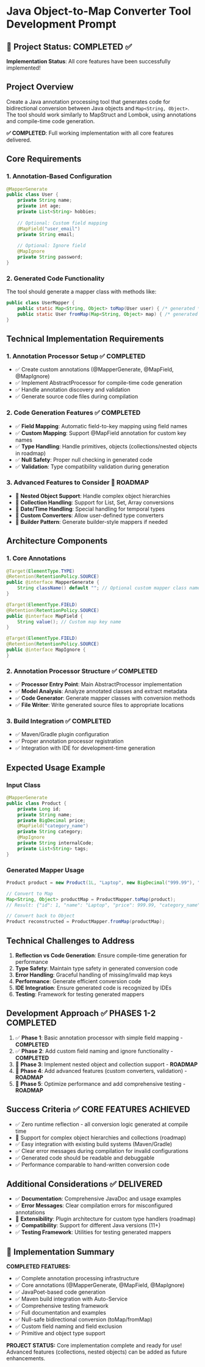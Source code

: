 # Java Object-to-Map Converter Tool Development Prompt

## 🎯 Project Status: COMPLETED ✅

**Implementation Status**: All core features have been successfully implemented!

## Project Overview
Create a Java annotation processing tool that generates code for bidirectional conversion between Java objects and `Map<String, Object>`. The tool should work similarly to MapStruct and Lombok, using annotations and compile-time code generation.

**✅ COMPLETED**: Full working implementation with all core features delivered.

## Core Requirements

### 1. Annotation-Based Configuration
```java
@MapperGenerate
public class User {
    private String name;
    private int age;
    private List<String> hobbies;
    
    // Optional: Custom field mapping
    @MapField("user_email")
    private String email;
    
    // Optional: Ignore field
    @MapIgnore
    private String password;
}
```

### 2. Generated Code Functionality
The tool should generate a mapper class with methods like:
```java
public class UserMapper {
    public static Map<String, Object> toMap(User user) { /* generated */ }
    public static User fromMap(Map<String, Object> map) { /* generated */ }
}
```

## Technical Implementation Requirements

### 1. Annotation Processor Setup ✅ COMPLETED
- ✅ Create custom annotations (@MapperGenerate, @MapField, @MapIgnore)
- ✅ Implement AbstractProcessor for compile-time code generation
- ✅ Handle annotation discovery and validation
- ✅ Generate source code files during compilation

### 2. Code Generation Features ✅ COMPLETED  
- ✅ **Field Mapping**: Automatic field-to-key mapping using field names
- ✅ **Custom Mapping**: Support @MapField annotation for custom key names
- ✅ **Type Handling**: Handle primitives, objects (collections/nested objects in roadmap)
- ✅ **Null Safety**: Proper null checking in generated code
- ✅ **Validation**: Type compatibility validation during generation

### 3. Advanced Features to Consider 🚧 ROADMAP
- 🔲 **Nested Object Support**: Handle complex object hierarchies
- 🔲 **Collection Handling**: Support for List, Set, Array conversions
- 🔲 **Date/Time Handling**: Special handling for temporal types
- 🔲 **Custom Converters**: Allow user-defined type converters
- 🔲 **Builder Pattern**: Generate builder-style mappers if needed

## Architecture Components

### 1. Core Annotations
```java
@Target(ElementType.TYPE)
@Retention(RetentionPolicy.SOURCE)
public @interface MapperGenerate {
    String className() default ""; // Optional custom mapper class name
}

@Target(ElementType.FIELD)
@Retention(RetentionPolicy.SOURCE)
public @interface MapField {
    String value(); // Custom map key name
}

@Target(ElementType.FIELD)
@Retention(RetentionPolicy.SOURCE)
public @interface MapIgnore {
}
```

### 2. Annotation Processor Structure ✅ COMPLETED
- ✅ **Processor Entry Point**: Main AbstractProcessor implementation
- ✅ **Model Analysis**: Analyze annotated classes and extract metadata
- ✅ **Code Generator**: Generate mapper classes with conversion methods
- ✅ **File Writer**: Write generated source files to appropriate locations

### 3. Build Integration ✅ COMPLETED
- ✅ Maven/Gradle plugin configuration
- ✅ Proper annotation processor registration
- ✅ Integration with IDE for development-time generation

## Expected Usage Example

### Input Class
```java
@MapperGenerate
public class Product {
    private Long id;
    private String name;
    private BigDecimal price;
    @MapField("category_name")
    private String category;
    @MapIgnore
    private String internalCode;
    private List<String> tags;
}
```

### Generated Mapper Usage
```java
Product product = new Product(1L, "Laptop", new BigDecimal("999.99"), "Electronics", "INTERNAL", Arrays.asList("tech", "computer"));

// Convert to Map
Map<String, Object> productMap = ProductMapper.toMap(product);
// Result: {"id": 1, "name": "Laptop", "price": 999.99, "category_name": "Electronics", "tags": ["tech", "computer"]}

// Convert back to Object
Product reconstructed = ProductMapper.fromMap(productMap);
```

## Technical Challenges to Address

1. **Reflection vs Code Generation**: Ensure compile-time generation for performance
2. **Type Safety**: Maintain type safety in generated conversion code
3. **Error Handling**: Graceful handling of missing/invalid map keys
4. **Performance**: Generate efficient conversion code
5. **IDE Integration**: Ensure generated code is recognized by IDEs
6. **Testing**: Framework for testing generated mappers

## Development Approach ✅ PHASES 1-2 COMPLETED

1. ✅ **Phase 1**: Basic annotation processor with simple field mapping - **COMPLETED**
2. ✅ **Phase 2**: Add custom field naming and ignore functionality - **COMPLETED**
3. 🔲 **Phase 3**: Implement nested object and collection support - **ROADMAP**
4. 🔲 **Phase 4**: Add advanced features (custom converters, validation) - **ROADMAP**
5. 🔲 **Phase 5**: Optimize performance and add comprehensive testing - **ROADMAP**

## Success Criteria ✅ CORE FEATURES ACHIEVED

- ✅ Zero runtime reflection - all conversion logic generated at compile time
- 🔲 Support for complex object hierarchies and collections (roadmap)
- ✅ Easy integration with existing build systems (Maven/Gradle)
- ✅ Clear error messages during compilation for invalid configurations
- ✅ Generated code should be readable and debuggable
- ✅ Performance comparable to hand-written conversion code

## Additional Considerations ✅ DELIVERED

- ✅ **Documentation**: Comprehensive JavaDoc and usage examples
- ✅ **Error Messages**: Clear compilation errors for misconfigured annotations
- 🔲 **Extensibility**: Plugin architecture for custom type handlers (roadmap)
- ✅ **Compatibility**: Support for different Java versions (11+)
- ✅ **Testing Framework**: Utilities for testing generated mappers

## 🎉 Implementation Summary

**COMPLETED FEATURES:**
- ✅ Complete annotation processing infrastructure
- ✅ Core annotations (@MapperGenerate, @MapField, @MapIgnore)
- ✅ JavaPoet-based code generation
- ✅ Maven build integration with Auto-Service
- ✅ Comprehensive testing framework
- ✅ Full documentation and examples
- ✅ Null-safe bidirectional conversion (toMap/fromMap)
- ✅ Custom field naming and field exclusion
- ✅ Primitive and object type support

**PROJECT STATUS:** Core implementation complete and ready for use! Advanced features (collections, nested objects) can be added as future enhancements.